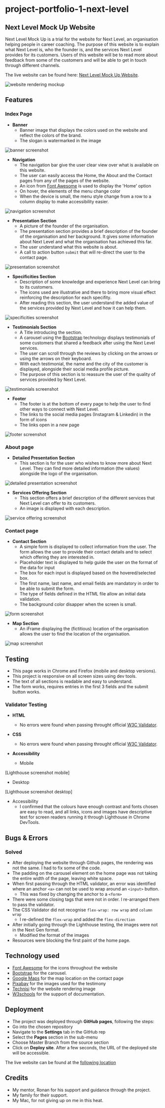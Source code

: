 # project-portfolio-1-next-level

## Next Level Mock Up Website

Next Level Mock Up is a trial for the website for Next Level, an organisation helping people in career coaching. The purpose of this website is to explain what Next Level is, who the founder is, and the services Next Level provides for its customers. Users of this website will be to read more about feedback from some of the customers and will be able to get in touch through different channels. 

The live website can be found here: [Next Level Mock Up Website](https://nfepb.github.io/project-portfolio-1-next-level/index.html).

![website rendering mockup](assets/images/website-mockup.png)

## Features

### Index Page

- **Banner**
  - Banner image that displays the colors used on the website and reflect the colors of the brand.
  - The slogan is watermarked in the image

![banner screenshot](assets/images/banner-screenshot.png)

- **Navigation**
  - The navigation bar give the user clear view over what is available on this website. 
  - The user can easily access the Home, the About and the Contact pages from any of the pages of the website. 
  - An icon from [Font Awesome](https://fontawesome.com/) is used to display the 'Home' option
  - On hover, the elements of the menu change color
  - When the device is small, the menu style change from a row to a column display to make accessibility easier.
 
![navigation screenshot](assets/images/menu-screenshot.png)

- **Presentation Section**
  - A picture of the founder of the organisation.
  - The presentation section provides a brief description of the founder of the organisation and her background. It gives some information about Next Level and what the organisation has achieved this far.
  - The user understand what this website is about.
  - A call to action button ```submit``` that will re-direct the user to the contact page.

![presentation screenshot](assets/images/presentation-screenshot.png)

- **Specificities Section**
  - Description of some knowledge and experience Next Level can bring to its customers.
  - The icons used are illustrative and there to bring more visual effect reinforcing the description for each specifity.
  - After reading this section, the user understand the added value of the services provided by Next Level and how it can help them.

![specificities screenshot](assets/images/specificities-screenshot.png)

- **Testimonials Section**
  - A Title introducing the section.
  - A carousel using the [Bootstrap](https://getbootstrap.com/) technology displays testimonials of some customers that shared a feedback after using the Next Level services. 
  - The user can scroll through the reviews by clicking on the arrows or using the arrows on their keyboard.
  - With each testimonial, the name and the city of the customer is displayed, alongside their social media profile picture.
  - The purpose of this section is to reassure the user of the quality of services provided by Next Level.

![testimonials screenshot](assets/images/testimonials-screenshot.png)

- **Footer**
  - The footer is at the bottom of every page to help the user to find other ways to connect with Next Level.
  - The links to the social media pages (Instagram & Linkedin) in the form of icons
  - The links open in a new page

![footer screenshot](assets/images/footer-screenshot.png)

### About page

- **Detailed Presentation Section**
  - This section is for the user who wishes to know more about Next Level. They can find more detailed information (the values) alongside the logo of the organisation.

![detailed presentation screenshot](assets/images/about-next-level-screenshot.png)

- **Services Offering Section**
  - This section offers a brief description of the different services that Next Level can offer to its customers. 
  - An image is displayed with each description.

![service offering screenshot](assets/images/service-offering-screenshot.png)

### Contact page

- **Contact Section**
  - A simple form is displayed to collect information from the user. The form allows the user to provide their contact details and to select which offering they are interested in.
  - Placeholder text is displayed to help guide the user on the format of the data for input
  - The box for each input is displayed based on the hovered/selected box.
  - The first name, last name, and email fields are mandatory in order to be able to submit the form. 
  - The type of fields defined in the HTML file allow an initial data validation.
  - The background color disapper when the screen is small.

![form screenshot](assets/images/form-screenshot.png)

- **Map Section**
  - An iFrame displaying the (fictitious) location of the organisation allows the user to find the location of the organisation.

![map screenshot](assets/images/map-screenshot.png)

## Testing
- This page works in Chrome and Firefox (mobile and desktop versions).
- This project is responsive on all screen sizes using dev tools.
- The text of all sections is readable and easy to understand.
- The form works, requires entries in the first 3 fields and the submit button works.

### Validator Testing

- **HTML**
  - No errors were found when passing throught official [W3C Validator](https://validator.w3.org/#validate_by_input).

- **CSS**
  - No errors were found when passing throught official [W3C Validator](https://jigsaw.w3.org/css-validator/validator).

- **Accessibility**
  - Mobile

[Lighthouse screenshot mobile]

  - Desktop

[Lighthouse screenshot desktop]

  - Accessibility
    - I confirmed that the colours have enough contrast and fonts chosen are easy to read, and all links, icons and images have descriptive text for screen readers running it through Lighthouse in Chrome DevTools.

## Bugs & Errors

### Solved

- After deploying the website through Github pages, the rendering was not the same. I had to fix some of the code.
- The padding on the carousel element on the home page was not taking the entire width of the page, leaving white space. 
- When first passing through the HTML validator, an error was identified where an anchor ```<a>``` can not be used to wrap around an ```<input>``` button.
  - This was fixed by changing the anchor to a ```<form>```
- There were some closing tags that were not in order. I re-arranged them to pass the validator.
- The CSS Validator did not recognise ```flex-wrap: row wrap``` and ```column wrap``` 
  - I re-defined the ```flex-wrap``` and added the ```flex-direction```
- After initially going through the Lighthouse testing, the images were not in the Next Gen format.
  - Modified the format of the images
- Resources were blocking the first paint of the home page.



## Technology used

- [Font Awesome](https://fontawesome.com/) for the icons throughout the website
- [Bootstrap](https://getbootstrap.com/docs/5.2/components/carousel/) for the carousel.
- [Google Maps](https://developers.google.com/maps/documentation/javascript/adding-a-google-map) for the map location on the contact page
- [Pixabay](https://pixabay.com/) for the images used for the testimony
- [Technisi](http://techsini.com/) for the website rendering image
- [W3schools](https://www.w3schools.com/) for the support of documentation.

## Deployment

- The project was deployed through **GitHub pages**, following the steps:
- Go into the chosen repository
- Navigate to the **Settings** tab in the GitHub rep
- Select the **Pages** section in the sub-menu
- Choose Master Branch from the source section
- Click on **Deploy site**. After a few seconds, the URL of the deployed site will be accessible.

The live website can be found at the [following location](https://nfepb.github.io/Portfolio-Project-1/)

## Credits

- My mentor, Ronan for his support and guidance through the project.
- My family for their support.
- My Mac, for not giving up on me in this heat.
